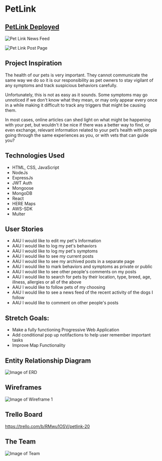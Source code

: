# PetLink

## [PetLink Deployed](https://pet-link.herokuapp.com/)

![Pet Link News Feed](./public/newsfeed.png)

![Pet Link Post Page](./public/post.png)

## Project Inspiration

The health of our pets is very important. They cannot communicate the same way we do so it is our responsibility as pet owners to stay vigilant of any symptoms and track suspicious behaviors carefully.

Unfortunately, this is not as easy as it sounds. Some symptoms may go unnoticed if we don't know what they mean, or may only appear every once in a while making it difficult to track any triggers that might be causing them.

In most cases, online articles can shed light on what might be happening with your pet, but wouldn't it be nice if there was a better way to find, or even exchange, relevant information related to your pet’s health with people going through the same experiences as you, or with vets that can guide you?

## Technologies Used

-   HTML, CSS, JavaScript
-   NodeJs
-   ExpressJs
-   JWT Auth
-   Mongoose
-   MongoDB
-   React
-   HERE Maps
-   AWS-SDK
-   Multer

## User Stories

-   AAU I would like to edit my pet's Information
-   AAU I would like to log my pet's behaviors
-   AAU I would like to log my pet's symptoms
-   AAU I would like to see my current posts
-   AAU I would like to see my archived posts in a separate page
-   AAU I would like to mark behaviors and symptoms as private or public
-   AAU I would like to see other people's comments on my posts
-   AAU I would like to search for pets by their location, type, breed, age, illness, allergies or all of the above
-   AAU I would like to follow pets of my choosing
-   AAU I would like to see a news feed of the recent activity of the dogs I follow
-   AAU I would like to comment on other people's posts

## Stretch Goals:

-   Make a fully functioning Progressive Web Application
-   Add conditional pop up notifactions to help user remember important tasks
-   Improve Map Functionality 

## Entity Relationship Diagram

![Image of ERD](https://i.imgur.com/nIIYIbO.png)

## Wireframes

![Image of Wireframe 1](https://i.imgur.com/kW6S0Dj.png)

## Trello Board

https://trello.com/b/RMwu1OSV/petlink-20

## The Team

![Image of Team](./public/teamimage.png)
